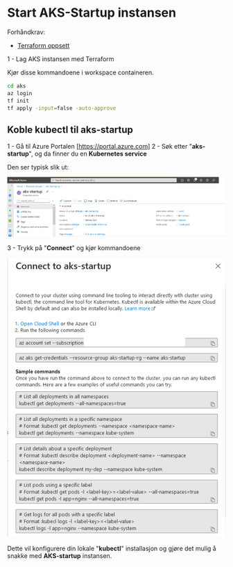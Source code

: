 # Start AKS-Startup instansen #

Forhåndkrav:

- [Terraform oppsett](..\readme.md)

1 - Lag AKS instansen med Terraform

Kjør disse kommandoene i workspace containeren.

```bash
cd aks
az login
tf init
tf apply -input=false -auto-approve
```

## Koble kubectl til aks-startup ##

1 - Gå til Azure Portalen [https://portal.azure.com]
2 - Søk etter "**aks-startup**", og da finner du en **Kubernetes service**

Den ser typisk slik ut:

![image-20211103112813312](wiki/images/image-20211103112813312.png)



3 - Trykk på "**Connect**" og kjør kommandoene

![image-20211103112915741](wiki/images/image-20211103112915741.png)

Dette vil konfigurere din lokale "**kubectl**" installasjon og gjøre det mulig å snakke med **AKS-startup** instansen.











